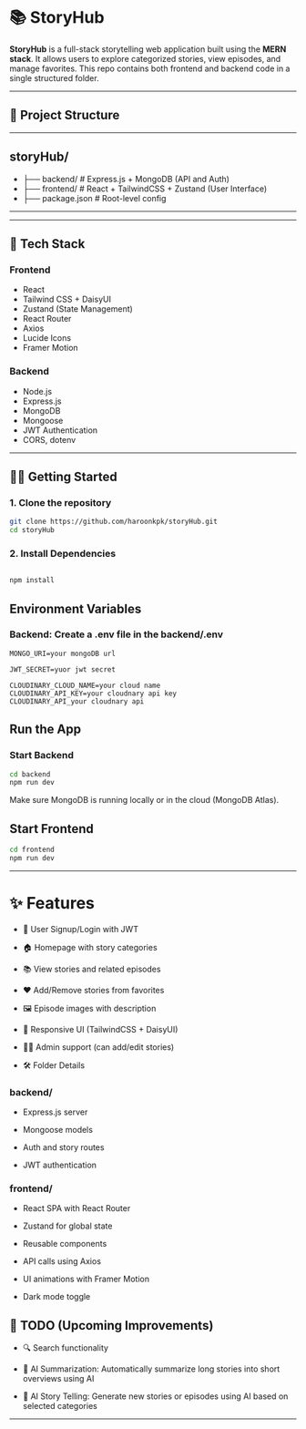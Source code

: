 # 📚 StoryHub

**StoryHub** is a full-stack storytelling web application built using the **MERN stack**. It allows users to explore categorized stories, view episodes, and manage favorites. This repo contains both frontend and backend code in a single structured folder.

---

## 📁 Project Structure
---
## storyHub/
- ├── backend/ # Express.js + MongoDB (API and Auth)
- ├── frontend/ # React + TailwindCSS + Zustand (User Interface)
- ├── package.json # Root-level config

---
---

## 🚀 Tech Stack

### Frontend
- React
- Tailwind CSS + DaisyUI
- Zustand (State Management)
- React Router
- Axios
- Lucide Icons
- Framer Motion

### Backend
- Node.js
- Express.js
- MongoDB
- Mongoose
- JWT Authentication
- CORS, dotenv

---

## 🧑‍💻 Getting Started

### 1. Clone the repository

```bash
git clone https://github.com/haroonkpk/storyHub.git
cd storyHub
```
### 2. Install Dependencies

```bash

npm install
```

## Environment Variables

### Backend: Create a .env file in the backend/.env
```
MONGO_URI=your mongoDB url

JWT_SECRET=yuor jwt secret

CLOUDINARY_CLOUD_NAME=your cloud name
CLOUDINARY_API_KEY=your cloudnary api key
CLOUDINARY_API_your cloudnary api
```
## Run the App
### Start Backend
```bash
cd backend
npm run dev
```
Make sure MongoDB is running locally or in the cloud (MongoDB Atlas).

## Start Frontend
```bash
cd frontend
npm run dev
```
---
# ✨ Features
- 🔐 User Signup/Login with JWT

- 🏠 Homepage with story categories

- 📚 View stories and related episodes

- ❤️ Add/Remove stories from favorites

- 🖼️ Episode images with description

- 🎨 Responsive UI (TailwindCSS + DaisyUI)

- 🧑‍💻 Admin support (can add/edit stories)

- 🛠️ Folder Details
### backend/
- Express.js server

- Mongoose models

- Auth and story routes

- JWT authentication

### frontend/
- React SPA with React Router

- Zustand for global state

- Reusable components

- API calls using Axios

- UI animations with Framer Motion

-  Dark mode toggle

## 📌 TODO (Upcoming Improvements)

- 🔍 Search functionality

- 🧠 AI Summarization: Automatically summarize long stories into short overviews using AI

- 🤖 AI Story Telling: Generate new stories or episodes using AI based on selected categories


---

